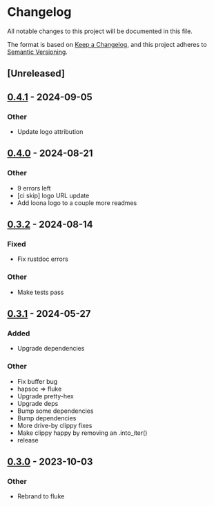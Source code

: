# Changelog

All notable changes to this project will be documented in this file.

The format is based on [Keep a Changelog](https://keepachangelog.com/en/1.0.0/),
and this project adheres to [Semantic Versioning](https://semver.org/spec/v2.0.0.html).

## [Unreleased]

## [0.4.1](https://github.com/bearcove/loona/compare/loona-hpack-v0.4.0...loona-hpack-v0.4.1) - 2024-09-05

### Other
- Update logo attribution

## [0.4.0](https://github.com/bearcove/loona/compare/loona-hpack-v0.3.2...loona-hpack-v0.4.0) - 2024-08-21

### Other
- 9 errors left
- [ci skip] logo URL update
- Add loona logo to a couple more readmes

## [0.3.2](https://github.com/bearcove/loona/compare/loona-hpack-v0.3.1...loona-hpack-v0.3.2) - 2024-08-14

### Fixed
- Fix rustdoc errors

### Other
- Make tests pass

## [0.3.1](https://github.com/bearcove/fluke/compare/fluke-hpack-v0.3.0...fluke-hpack-v0.3.1) - 2024-05-27

### Added
- Upgrade dependencies

### Other
- Fix buffer bug
- hapsoc => fluke
- Upgrade pretty-hex
- Upgrade deps
- Bump some dependencies
- Bump dependencies
- More drive-by clippy fixes
- Make clippy happy by removing an .into_iter()
- release

## [0.3.0](https://github.com/bearcove/fluke/releases/tag/fluke-hpack-v0.3.0) - 2023-10-03

### Other

- Rebrand to fluke
